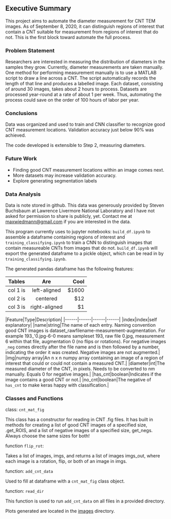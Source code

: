 ## Executive Summary

This project aims to automate the diameter measurement for CNT TEM images.
As of September 8, 2020, it can distinguish regions of interest that contain
a CNT suitable for measurement from regions of interest that do not. This is
the first block toward automate the full process.

### Problem Statement

Researchers are interested in measuring the distribution of diameters in the samples they grow. Currently, diameter measurements are taken manually.
One method for performing measurement manually is to use a MATLAB script to draw a line across a CNT.
The script automatically records the length of that line and produces a labelled image.
Each dataset, consisting of around 30 images, takes about 2 hours to process.
Datasets are processed year-round at a rate of about 1 per week. Thus, automating the process could save on the order of 100 hours of labor per year.


### Conclusions

Data was organized and used to train and CNN classifier to recognize good CNT measurement locations. Validation accuracy just below 90% was achieved.

The code developed is extensible to Step 2,  measuring diameters.


### Future Work

* Finding good CNT measurement locations within an image comes next.
* More datasets may increase validation accuracy.
* Explore generating segmentation labels


### Data Analysis

Data is note stored in github. This data was generously provided by Steven Buchsbaum at Lawrence Livermore National Laboratory and I have not asked for permission to share is publicly, yet. Contact me at maxwiedmann@gmail.com if you are interested in the data.

This program currently uses to jupyter notebooks: `build_df.ipynb` to assemble a dataframe containing regions of interest and `training_classifying.ipynb` to train a CNN to distinguish images that contain measureable CNTs from images that do not. `build_df.ipynb` will export the generated dataframe to a pickle object, which can be read in by `training_classifying.ipynb`.

The generated pandas dataframe has the following features:

| Tables   |      Are      |  Cool |
|----------|:-------------:|------:|
| col 1 is |  left-aligned | $1600 |
| col 2 is |    centered   |   $12 |
| col 3 is | right-aligned |    $1 |


|Feature|Type|Description|
|------|------|------|------|
|index|index|self explanatory|
|name|string|The name of each entry. Naming convention good CNT images is dataset_rawfilename-measurement-augmentation. For example 193_'0.jpg-6-0 means sampleset 193, raw file 0.jpg, measurement 6 within that file, augmentation 0 (no flips or rotations). For negative images `_neg` comes directly after the file name and is then followed by a number, indicating the order it was created. Negative images are not augmented.|
|img|numpy array|An n x n numpy array containing an image of a region of interest that could or could not contain a measured CNT.|
|diameter|int|The measured diameter of the CNT, in pixels. Needs to be converted to nm manually. Equals 0 for negative images.|
|has_cnt|boolean|Indicates if the image contains a good CNT or not.|
|no_cnt|boolean|The negative of `has_cnt` to make keras happy with classification.|



### Classes and Functions

class: `cnt_mat_fig`

This class has a constructor for reading in CNT .fig files. It has built in methods for creating a list of good CNT images of a specified size, .get_ROIS, and a list of negative images of a specified size, get_negs. Always choose the same sizes for both!

function `flip_rot`:

Takes a list of images, imgs, and returns a list of images imgs_out,
where each image is a rotation, flip, or both of an image in imgs.

function: `add_cnt_data`

Used to fill at dataframe with a `cnt_mat_fig` class object.

function: `read_dir`

This function is used to run `add_cnt_data` on all files in a provided directory.

Plots generated are located in the [images](./images/) directory.
